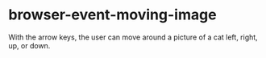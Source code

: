 # browser-event-moving-image
With the arrow keys, the user can move around a picture of a cat left, right, up, or down. 
